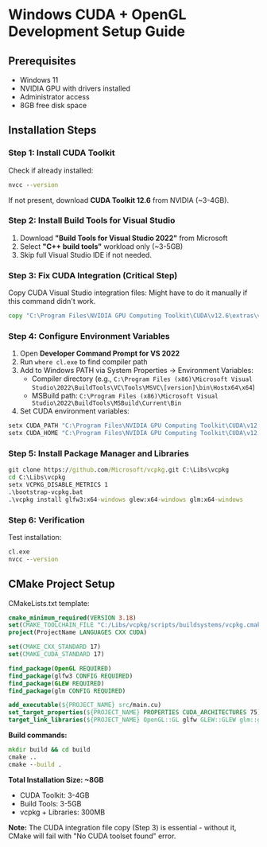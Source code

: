 # Windows CUDA + OpenGL Development Setup Guide

## Prerequisites
- Windows 11
- NVIDIA GPU with drivers installed
- Administrator access
- 8GB free disk space

## Installation Steps

### Step 1: Install CUDA Toolkit
Check if already installed:
```cmd
nvcc --version
```
If not present, download **CUDA Toolkit 12.6** from NVIDIA (~3-4GB).

### Step 2: Install Build Tools for Visual Studio
1. Download **"Build Tools for Visual Studio 2022"** from Microsoft
2. Select **"C++ build tools"** workload only (~3-5GB)
3. Skip full Visual Studio IDE if not needed.

### Step 3: Fix CUDA Integration (Critical Step)
Copy CUDA Visual Studio integration files:
Might have to do it manually if this command didn't work.
```cmd
copy "C:\Program Files\NVIDIA GPU Computing Toolkit\CUDA\v12.6\extras\visual_studio_integration\MSBuildExtensions\*" "C:\Program Files (x86)\Microsoft Visual Studio\2022\BuildTools\MSBuild\Microsoft\VC\v170\BuildCustomizations\"
```

### Step 4: Configure Environment Variables
1. Open **Developer Command Prompt for VS 2022**
2. Run `where cl.exe` to find compiler path
3. Add to Windows PATH via System Properties → Environment Variables:
   - Compiler directory (e.g., `C:\Program Files (x86)\Microsoft Visual Studio\2022\BuildTools\VC\Tools\MSVC\[version]\bin\Hostx64\x64`)
   - MSBuild path: `C:\Program Files (x86)\Microsoft Visual Studio\2022\BuildTools\MSBuild\Current\Bin`
4. Set CUDA environment variables:
```cmd
setx CUDA_PATH "C:\Program Files\NVIDIA GPU Computing Toolkit\CUDA\v12.6"
setx CUDA_HOME "C:\Program Files\NVIDIA GPU Computing Toolkit\CUDA\v12.6"
```

### Step 5: Install Package Manager and Libraries
```cmd
git clone https://github.com/Microsoft/vcpkg.git C:\Libs\vcpkg
cd C:\Libs\vcpkg
setx VCPKG_DISABLE_METRICS 1
.\bootstrap-vcpkg.bat
.\vcpkg install glfw3:x64-windows glew:x64-windows glm:x64-windows
```

### Step 6: Verification
Test installation:
```cmd
cl.exe
nvcc --version
```

## CMake Project Setup
CMakeLists.txt template:
```cmake
cmake_minimum_required(VERSION 3.18)
set(CMAKE_TOOLCHAIN_FILE "C:/Libs/vcpkg/scripts/buildsystems/vcpkg.cmake" CACHE STRING "")
project(ProjectName LANGUAGES CXX CUDA)

set(CMAKE_CXX_STANDARD 17)
set(CMAKE_CUDA_STANDARD 17)

find_package(OpenGL REQUIRED)
find_package(glfw3 CONFIG REQUIRED)
find_package(GLEW REQUIRED)
find_package(glm CONFIG REQUIRED)

add_executable(${PROJECT_NAME} src/main.cu)
set_target_properties(${PROJECT_NAME} PROPERTIES CUDA_ARCHITECTURES 75)
target_link_libraries(${PROJECT_NAME} OpenGL::GL glfw GLEW::GLEW glm::glm)
```

**Build commands:**
```cmd
mkdir build && cd build
cmake ..
cmake --build .
```

**Total Installation Size: ~8GB**
- CUDA Toolkit: 3-4GB
- Build Tools: 3-5GB  
- vcpkg + Libraries: 300MB

**Note:** The CUDA integration file copy (Step 3) is essential - without it, CMake will fail with "No CUDA toolset found" error.
